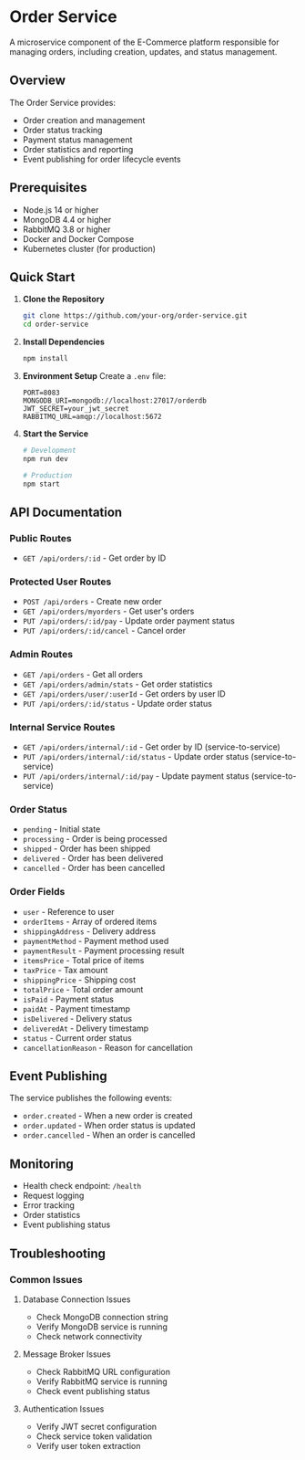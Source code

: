 # Order Service

A microservice component of the E-Commerce platform responsible for managing orders, including creation, updates, and status management.

## Overview

The Order Service provides:

-   Order creation and management
-   Order status tracking
-   Payment status management
-   Order statistics and reporting
-   Event publishing for order lifecycle events

## Prerequisites

-   Node.js 14 or higher
-   MongoDB 4.4 or higher
-   RabbitMQ 3.8 or higher
-   Docker and Docker Compose
-   Kubernetes cluster (for production)

## Quick Start

1. **Clone the Repository**

    ```bash
    git clone https://github.com/your-org/order-service.git
    cd order-service
    ```

2. **Install Dependencies**

    ```bash
    npm install
    ```

3. **Environment Setup**
   Create a `.env` file:

    ```env
    PORT=8083
    MONGODB_URI=mongodb://localhost:27017/orderdb
    JWT_SECRET=your_jwt_secret
    RABBITMQ_URL=amqp://localhost:5672
    ```

4. **Start the Service**

    ```bash
    # Development
    npm run dev

    # Production
    npm start
    ```

## API Documentation

### Public Routes

-   `GET /api/orders/:id` - Get order by ID

### Protected User Routes

-   `POST /api/orders` - Create new order
-   `GET /api/orders/myorders` - Get user's orders
-   `PUT /api/orders/:id/pay` - Update order payment status
-   `PUT /api/orders/:id/cancel` - Cancel order

### Admin Routes

-   `GET /api/orders` - Get all orders
-   `GET /api/orders/admin/stats` - Get order statistics
-   `GET /api/orders/user/:userId` - Get orders by user ID
-   `PUT /api/orders/:id/status` - Update order status

### Internal Service Routes

-   `GET /api/orders/internal/:id` - Get order by ID (service-to-service)
-   `PUT /api/orders/internal/:id/status` - Update order status (service-to-service)
-   `PUT /api/orders/internal/:id/pay` - Update payment status (service-to-service)

### Order Status

-   `pending` - Initial state
-   `processing` - Order is being processed
-   `shipped` - Order has been shipped
-   `delivered` - Order has been delivered
-   `cancelled` - Order has been cancelled

### Order Fields

-   `user` - Reference to user
-   `orderItems` - Array of ordered items
-   `shippingAddress` - Delivery address
-   `paymentMethod` - Payment method used
-   `paymentResult` - Payment processing result
-   `itemsPrice` - Total price of items
-   `taxPrice` - Tax amount
-   `shippingPrice` - Shipping cost
-   `totalPrice` - Total order amount
-   `isPaid` - Payment status
-   `paidAt` - Payment timestamp
-   `isDelivered` - Delivery status
-   `deliveredAt` - Delivery timestamp
-   `status` - Current order status
-   `cancellationReason` - Reason for cancellation

## Event Publishing

The service publishes the following events:

-   `order.created` - When a new order is created
-   `order.updated` - When order status is updated
-   `order.cancelled` - When an order is cancelled

## Monitoring

-   Health check endpoint: `/health`
-   Request logging
-   Error tracking
-   Order statistics
-   Event publishing status

## Troubleshooting

### Common Issues

1. Database Connection Issues

    - Check MongoDB connection string
    - Verify MongoDB service is running
    - Check network connectivity

2. Message Broker Issues

    - Check RabbitMQ URL configuration
    - Verify RabbitMQ service is running
    - Check event publishing status

3. Authentication Issues
    - Verify JWT secret configuration
    - Check service token validation
    - Verify user token extraction
